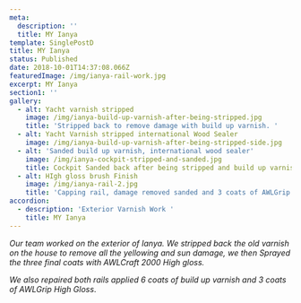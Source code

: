 ```yaml
---
meta:
  description: ''
  title: MY Ianya
template: SinglePostD
title: MY Ianya
status: Published
date: 2018-10-01T14:37:08.066Z
featuredImage: /img/ianya-rail-work.jpg
excerpt: MY Ianya
section1: ''
gallery:
  - alt: Yacht varnish stripped
    image: /img/ianya-build-up-varnish-after-being-stripped.jpg
    title: 'Stripped back to remove damage with build up varnish. '
  - alt: Yacht Varnish stripped international Wood Sealer
    image: /img/ianya-build-up-varnish-after-being-stripped-side.jpg
  - alt: 'Sanded build up varnish, international wood sealer'
    image: /img/ianya-cockpit-stripped-and-sanded.jpg
    title: Cockpit Sanded back after being stripped and build up varnish
  - alt: HIgh gloss brush Finish
    image: /img/ianya-rail-2.jpg
    title: 'Capping rail, damage removed sanded and 3 coats of AWLGrip High Gloss'
accordion:
  - description: 'Exterior Varnish Work '
    title: MY Ianya
---
```

_Our team worked on the exterior of Ianya. We stripped back the old varnish on the house to remove all the yellowing and sun damage, we then Sprayed the three final coats with AWLCraft 2000 High gloss._ 

_We also repaired both rails applied 6 coats of build up varnish and 3 coats of AWLGrip High Gloss_.
